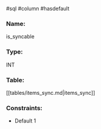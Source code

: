 #sql #column #hasdefault 

### Name:
is_syncable
### Type:
INT
### Table:
 [[tables/items_sync.md|items_sync]]

### Constraints:
* Default 1
